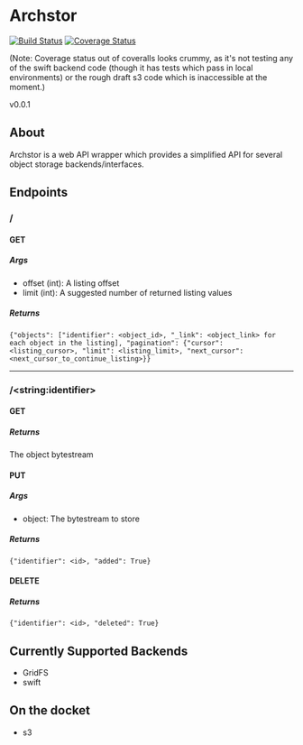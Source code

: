 # Archstor
[![Build Status](https://travis-ci.org/bnbalsamo/archstor.svg?branch=master)](https://travis-ci.org/bnbalsamo/archstor) [![Coverage Status](https://coveralls.io/repos/github/bnbalsamo/archstor/badge.svg?branch=master)](https://coveralls.io/github/bnbalsamo/archstor?branch=master)

(Note: Coverage status out of coveralls looks crummy, as it's not testing any of the swift backend code (though it has tests which pass in local environments) or the rough draft s3 code which is inaccessible at the moment.)

v0.0.1

## About

Archstor is a web API wrapper which provides a simplified API for several object storage backends/interfaces.

## Endpoints

### /

#### GET

##### Args

- offset (int): A listing offset
- limit (int): A suggested number of returned listing values

##### Returns

```{"objects": ["identifier": <object_id>, "_link": <object_link> for each object in the listing], "pagination": {"cursor": <listing_cursor>, "limit": <listing_limit>, "next_cursor": <next_cursor_to_continue_listing>}}```



---

### /\<string:identifier\>

#### GET

##### Returns

The object bytestream


#### PUT

##### Args

- object: The bytestream to store

##### Returns

```{"identifier": <id>, "added": True}```

#### DELETE

##### Returns

```{"identifier": <id>, "deleted": True}```

## Currently Supported Backends

- GridFS
- swift

## On the docket

- s3
